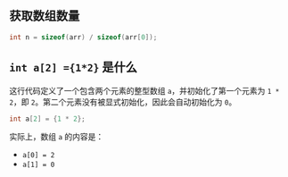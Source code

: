 
## 获取数组数量

```c
int n = sizeof(arr) / sizeof(arr[0]);
```


## `int a[2] ={1*2}` 是什么

这行代码定义了一个包含两个元素的整型数组 `a`，并初始化了第一个元素为 `1 * 2`，即 `2`。第二个元素没有被显式初始化，因此会自动初始化为 `0`。

```c
int a[2] = {1 * 2};
```

实际上，数组 `a` 的内容是：
- `a[0] = 2`
- `a[1] = 0`